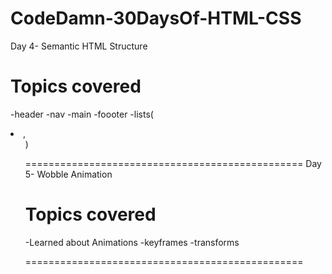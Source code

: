 # CodeDamn-30DaysOf-HTML-CSS

Day 4- Semantic HTML Structure

# Topics covered

-header
-nav
-main
-foooter
-lists(<li>,<ul>)

================================================
Day 5- Wobble Animation

# Topics covered

-Learned about Animations
-keyframes
-transforms

================================================
